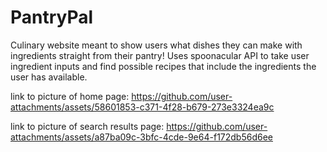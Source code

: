 # PantryPal
Culinary website meant to show users what dishes they can make with ingredients straight from their pantry!  Uses spoonacular API to take user ingredient inputs and find possible recipes that include the ingredients the user has available.

link to picture of home page: https://github.com/user-attachments/assets/58601853-c371-4f28-b679-273e3324ea9c

link to picture of search results page: https://github.com/user-attachments/assets/a87ba09c-3bfc-4cde-9e64-f172db56d6ee

